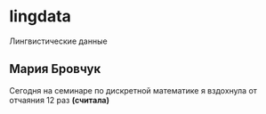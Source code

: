# lingdata
Лингвистические данные
## Мария Бровчук
Сегодня на семинаре по дискретной математике я вздохнула от отчаяния 12 раз
**(считала)**
